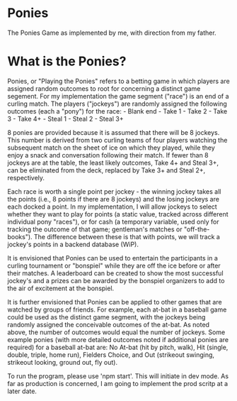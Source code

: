 # Ponies
The Ponies Game as implemented by me, with direction from my father.

# What is the Ponies?
Ponies, or "Playing the Ponies" refers to a betting game in which players are assigned random outcomes to root for concerning a distinct game segement. For my implementation the game segment ("race") is an end of a curling match. The players ("jockeys") are randomly assigned the following outcomes (each a "pony") for the race:
    - Blank end
    - Take 1
    - Take 2
    - Take 3
    - Take 4+
    - Steal 1
    - Steal 2
    - Steal 3+

8 ponies are provided because it is assumed that there will be 8 jockeys. This number is derived from two curling teams of four players watching the subsequent match on the sheet of ice on which they played, while they enjoy a snack and conversation following their match. If fewer than 8 jockeys are at the table, the least likely outcomes, Take 4+ and Steal 3+, can be eliminated from the deck, replaced by Take 3+ and Steal 2+, respectively.

Each race is worth a single point per jockey - the winning jockey takes all the points (i.e., 8 points if there are 8 jockeys) and the losing jockeys are each docked a point. In my implementation, I will allow jockeys to select whether they want to play for points (a static value, tracked across different individual pony "races"), or for cash (a temporary variable, used only for tracking the outcome of that game; gentleman's matches or "off-the-books"). The difference between these is that with points, we will track a jockey's points in a backend database (WiP).

It is envisioned that Ponies can be used to entertain the participants in a curling tournament or "bonspiel" while they are off the ice before or after their matches. A leaderboard can be created to show the most successful jockey's and a prizes can be awarded by the bonspiel organizers to add to the air of excitement at the bonspiel.

It is further envisioned that Ponies can be applied to other games that are watched by groups of friends. For example, each at-bat in a baseball game could be used as the distinct game segment, with the jockeys being randomly assigned the conceivable outcomes of the at-bat. As noted above, the number of outcomes would equal the number of jockeys. Some example ponies (with more detailed outcomes noted if additional ponies are required) for a baseball at-bat are: No At-bat (hit by pitch, walk), Hit (single, double, triple, home run), Fielders Choice, and Out (strikeout swinging, strikeout looking, ground out, fly out).  

To run the program, please use 'npm start'. This will initiate in dev mode. As far as production is concerned, I am going to implement the prod scritp at a later date.
